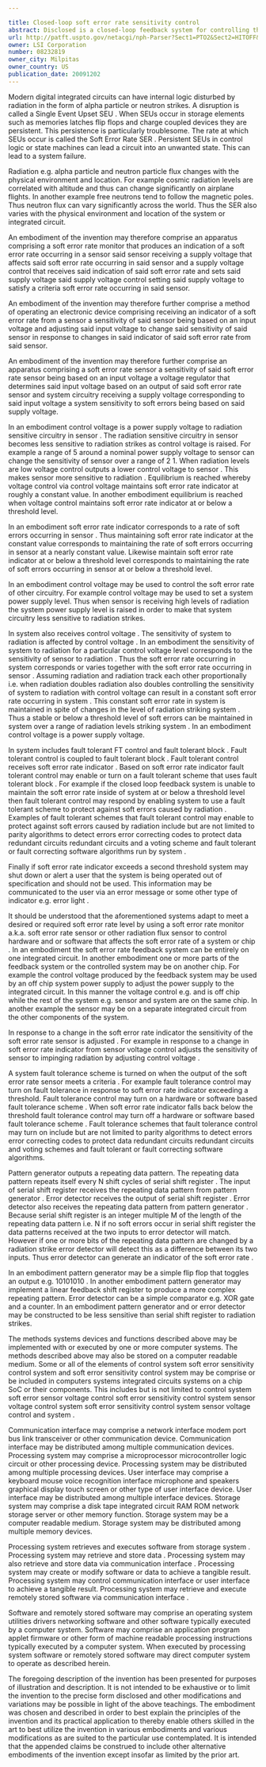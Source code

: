 ```yaml
---

title: Closed-loop soft error rate sensitivity control
abstract: Disclosed is a closed-loop feedback system for controlling the soft error rate (SER) due to radiation strikes on electronic circuitry. A variable sensitivity soft error rate detector provides and output corresponding to the soft error rate. This output is supplied to a voltage control. The output of the voltage control is fed back to the sensitivity control of the sensor—thus forming a feedback loop. The output of the voltage control may be the power supply of the soft error rate sensor. The output of the soft error rate sensor may also be used to enable and disable fault tolerant schemes or alert a user.
url: http://patft.uspto.gov/netacgi/nph-Parser?Sect1=PTO2&Sect2=HITOFF&p=1&u=%2Fnetahtml%2FPTO%2Fsearch-adv.htm&r=1&f=G&l=50&d=PALL&S1=08232819&OS=08232819&RS=08232819
owner: LSI Corporation
number: 08232819
owner_city: Milpitas
owner_country: US
publication_date: 20091202
---
```

Modern digital integrated circuits can have internal logic disturbed by radiation in the form of alpha particle or neutron strikes. A disruption is called a Single Event Upset SEU . When SEUs occur in storage elements such as memories latches flip flops and charge coupled devices they are persistent. This persistence is particularly troublesome. The rate at which SEUs occur is called the Soft Error Rate SER . Persistent SEUs in control logic or state machines can lead a circuit into an unwanted state. This can lead to a system failure.

Radiation e.g. alpha particle and neutron particle flux changes with the physical environment and location. For example cosmic radiation levels are correlated with altitude and thus can change significantly on airplane flights. In another example free neutrons tend to follow the magnetic poles. Thus neutron flux can vary significantly across the world. Thus the SER also varies with the physical environment and location of the system or integrated circuit.

An embodiment of the invention may therefore comprise an apparatus comprising a soft error rate monitor that produces an indication of a soft error rate occurring in a sensor said sensor receiving a supply voltage that affects said soft error rate occurring in said sensor and a supply voltage control that receives said indication of said soft error rate and sets said supply voltage said supply voltage control setting said supply voltage to satisfy a criteria soft error rate occurring in said sensor.

An embodiment of the invention may therefore further comprise a method of operating an electronic device comprising receiving an indicator of a soft error rate from a sensor a sensitivity of said sensor being based on an input voltage and adjusting said input voltage to change said sensitivity of said sensor in response to changes in said indicator of said soft error rate from said sensor.

An embodiment of the invention may therefore further comprise an apparatus comprising a soft error rate sensor a sensitivity of said soft error rate sensor being based on an input voltage a voltage regulator that determines said input voltage based on an output of said soft error rate sensor and system circuitry receiving a supply voltage corresponding to said input voltage a system sensitivity to soft errors being based on said supply voltage.

In an embodiment control voltage is a power supply voltage to radiation sensitive circuitry in sensor . The radiation sensitive circuitry in sensor becomes less sensitive to radiation strikes as control voltage is raised. For example a range of 5 around a nominal power supply voltage to sensor can change the sensitivity of sensor over a range of 2 1. When radiation levels are low voltage control outputs a lower control voltage to sensor . This makes sensor more sensitive to radiation . Equilibrium is reached whereby voltage control via control voltage maintains soft error rate indicator at roughly a constant value. In another embodiment equilibrium is reached when voltage control maintains soft error rate indicator at or below a threshold level.

In an embodiment soft error rate indicator corresponds to a rate of soft errors occurring in sensor . Thus maintaining soft error rate indicator at the constant value corresponds to maintaining the rate of soft errors occurring in sensor at a nearly constant value. Likewise maintain soft error rate indicator at or below a threshold level corresponds to maintaining the rate of soft errors occurring in sensor at or below a threshold level.

In an embodiment control voltage may be used to control the soft error rate of other circuitry. For example control voltage may be used to set a system power supply level. Thus when sensor is receiving high levels of radiation the system power supply level is raised in order to make that system circuitry less sensitive to radiation strikes.

In system also receives control voltage . The sensitivity of system to radiation is affected by control voltage . In an embodiment the sensitivity of system to radiation for a particular control voltage level corresponds to the sensitivity of sensor to radiation . Thus the soft error rate occurring in system corresponds or varies together with the soft error rate occurring in sensor . Assuming radiation and radiation track each other proportionally i.e. when radiation doubles radiation also doubles controlling the sensitivity of system to radiation with control voltage can result in a constant soft error rate occurring in system . This constant soft error rate in system is maintained in spite of changes in the level of radiation striking system . Thus a stable or below a threshold level of soft errors can be maintained in system over a range of radiation levels striking system . In an embodiment control voltage is a power supply voltage.

In system includes fault tolerant FT control and fault tolerant block . Fault tolerant control is coupled to fault tolerant block . Fault tolerant control receives soft error rate indicator . Based on soft error rate indicator fault tolerant control may enable or turn on a fault tolerant scheme that uses fault tolerant block . For example if the closed loop feedback system is unable to maintain the soft error rate inside of system at or below a threshold level then fault tolerant control may respond by enabling system to use a fault tolerant scheme to protect against soft errors caused by radiation . Examples of fault tolerant schemes that fault tolerant control may enable to protect against soft errors caused by radiation include but are not limited to parity algorithms to detect errors error correcting codes to protect data redundant circuits redundant circuits and a voting scheme and fault tolerant or fault correcting software algorithms run by system .

Finally if soft error rate indicator exceeds a second threshold system may shut down or alert a user that the system is being operated out of specification and should not be used. This information may be communicated to the user via an error message or some other type of indicator e.g. error light .

It should be understood that the aforementioned systems adapt to meet a desired or required soft error rate level by using a soft error rate monitor a.k.a. soft error rate sensor or other radiation flux sensor to control hardware and or software that affects the soft error rate of a system or chip . In an embodiment the soft error rate feedback system can be entirely on one integrated circuit. In another embodiment one or more parts of the feedback system or the controlled system may be on another chip. For example the control voltage produced by the feedback system may be used by an off chip system power supply to adjust the power supply to the integrated circuit. In this manner the voltage control e.g. and is off chip while the rest of the system e.g. sensor and system are on the same chip. In another example the sensor may be on a separate integrated circuit from the other components of the system.

In response to a change in the soft error rate indicator the sensitivity of the soft error rate sensor is adjusted . For example in response to a change in soft error rate indicator from sensor voltage control adjusts the sensitivity of sensor to impinging radiation by adjusting control voltage .

A system fault tolerance scheme is turned on when the output of the soft error rate sensor meets a criteria . For example fault tolerance control may turn on fault tolerance in response to soft error rate indicator exceeding a threshold. Fault tolerance control may turn on a hardware or software based fault tolerance scheme . When soft error rate indicator falls back below the threshold fault tolerance control may turn off a hardware or software based fault tolerance scheme . Fault tolerance schemes that fault tolerance control may turn on include but are not limited to parity algorithms to detect errors error correcting codes to protect data redundant circuits redundant circuits and voting schemes and fault tolerant or fault correcting software algorithms.

Pattern generator outputs a repeating data pattern. The repeating data pattern repeats itself every N shift cycles of serial shift register . The input of serial shift register receives the repeating data pattern from pattern generator . Error detector receives the output of serial shift register . Error detector also receives the repeating data pattern from pattern generator . Because serial shift register is an integer multiple M of the length of the repeating data pattern i.e. N if no soft errors occur in serial shift register the data patterns received at the two inputs to error detector will match. However if one or more bits of the repeating data pattern are changed by a radiation strike error detector will detect this as a difference between its two inputs. Thus error detector can generate an indicator of the soft error rate .

In an embodiment pattern generator may be a simple flip flop that toggles an output e.g. 10101010 . In another embodiment pattern generator may implement a linear feedback shift register to produce a more complex repeating pattern. Error detector can be a simple comparator e.g. XOR gate and a counter. In an embodiment pattern generator and or error detector may be constructed to be less sensitive than serial shift register to radiation strikes.

The methods systems devices and functions described above may be implemented with or executed by one or more computer systems. The methods described above may also be stored on a computer readable medium. Some or all of the elements of control system soft error sensitivity control system and soft error sensitivity control system may be comprise or be included in computers systems integrated circuits systems on a chip SoC or their components. This includes but is not limited to control system soft error sensor voltage control soft error sensitivity control system sensor voltage control system soft error sensitivity control system sensor voltage control and system .

Communication interface may comprise a network interface modem port bus link transceiver or other communication device. Communication interface may be distributed among multiple communication devices. Processing system may comprise a microprocessor microcontroller logic circuit or other processing device. Processing system may be distributed among multiple processing devices. User interface may comprise a keyboard mouse voice recognition interface microphone and speakers graphical display touch screen or other type of user interface device. User interface may be distributed among multiple interface devices. Storage system may comprise a disk tape integrated circuit RAM ROM network storage server or other memory function. Storage system may be a computer readable medium. Storage system may be distributed among multiple memory devices.

Processing system retrieves and executes software from storage system . Processing system may retrieve and store data . Processing system may also retrieve and store data via communication interface . Processing system may create or modify software or data to achieve a tangible result. Processing system may control communication interface or user interface to achieve a tangible result. Processing system may retrieve and execute remotely stored software via communication interface .

Software and remotely stored software may comprise an operating system utilities drivers networking software and other software typically executed by a computer system. Software may comprise an application program applet firmware or other form of machine readable processing instructions typically executed by a computer system. When executed by processing system software or remotely stored software may direct computer system to operate as described herein.

The foregoing description of the invention has been presented for purposes of illustration and description. It is not intended to be exhaustive or to limit the invention to the precise form disclosed and other modifications and variations may be possible in light of the above teachings. The embodiment was chosen and described in order to best explain the principles of the invention and its practical application to thereby enable others skilled in the art to best utilize the invention in various embodiments and various modifications as are suited to the particular use contemplated. It is intended that the appended claims be construed to include other alternative embodiments of the invention except insofar as limited by the prior art.

